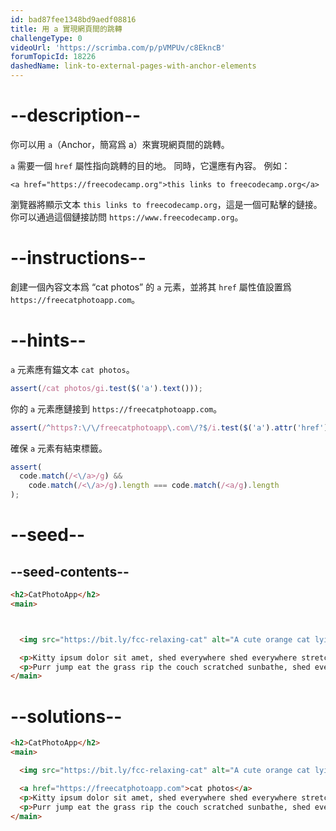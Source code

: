 ```yaml
---
id: bad87fee1348bd9aedf08816
title: 用 a 實現網頁間的跳轉
challengeType: 0
videoUrl: 'https://scrimba.com/p/pVMPUv/c8EkncB'
forumTopicId: 18226
dashedName: link-to-external-pages-with-anchor-elements
---
```


# --description--

你可以用 `a`（Anchor，簡寫爲 a）來實現網頁間的跳轉。

`a` 需要一個 `href` 屬性指向跳轉的目的地。 同時，它還應有內容。 例如：

`<a href="https://freecodecamp.org">this links to freecodecamp.org</a>`

瀏覽器將顯示文本 `this links to freecodecamp.org`，這是一個可點擊的鏈接。 你可以通過這個鏈接訪問 `https://www.freecodecamp.org`。

# --instructions--

創建一個內容文本爲 “cat photos” 的 `a` 元素，並將其 `href` 屬性值設置爲 `https://freecatphotoapp.com`。

# --hints--

`a` 元素應有錨文本 `cat photos`。

```js
assert(/cat photos/gi.test($('a').text()));
```

你的 `a` 元素應鏈接到 `https://freecatphotoapp.com`。

```js
assert(/^https?:\/\/freecatphotoapp\.com\/?$/i.test($('a').attr('href')));
```

確保 `a` 元素有結束標籤。

```js
assert(
  code.match(/<\/a>/g) &&
    code.match(/<\/a>/g).length === code.match(/<a/g).length
);
```

# --seed--

## --seed-contents--

```html
<h2>CatPhotoApp</h2>
<main>



  <img src="https://bit.ly/fcc-relaxing-cat" alt="A cute orange cat lying on its back.">

  <p>Kitty ipsum dolor sit amet, shed everywhere shed everywhere stretching attack your ankles chase the red dot, hairball run catnip eat the grass sniff.</p>
  <p>Purr jump eat the grass rip the couch scratched sunbathe, shed everywhere rip the couch sleep in the sink fluffy fur catnip scratched.</p>
</main>
```

# --solutions--

```html
<h2>CatPhotoApp</h2>
<main>

  <img src="https://bit.ly/fcc-relaxing-cat" alt="A cute orange cat lying on its back.">

  <a href="https://freecatphotoapp.com">cat photos</a>
  <p>Kitty ipsum dolor sit amet, shed everywhere shed everywhere stretching attack your ankles chase the red dot, hairball run catnip eat the grass sniff.</p>
  <p>Purr jump eat the grass rip the couch scratched sunbathe, shed everywhere rip the couch sleep in the sink fluffy fur catnip scratched.</p>
</main>
```
